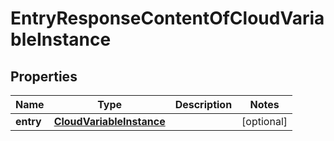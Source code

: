 # EntryResponseContentOfCloudVariableInstance

## Properties
Name | Type | Description | Notes
------------ | ------------- | ------------- | -------------
**entry** | [**CloudVariableInstance**](CloudVariableInstance.md) |  |  [optional]
